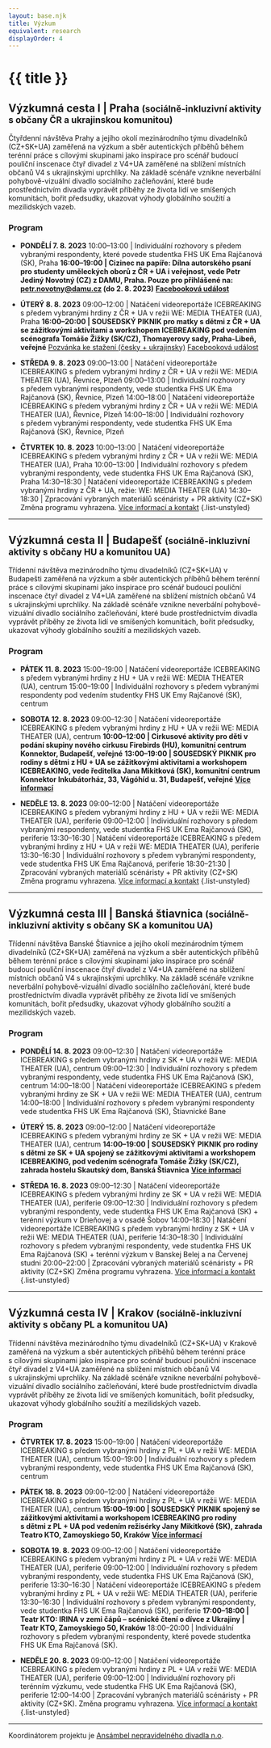 ```yaml
---
layout: base.njk
title: Výzkum
equivalent: research
displayOrder: 4
---
```


# {{ title }}

<article class="research-trip">

## Výzkumná cesta I | Praha <small>(sociálně-inkluzivní aktivity s občany ČR a ukrajinskou komunitou)</small>

Čtyřdenní návštěva Prahy a jejího okolí mezinárodního týmu divadelníků (CZ+SK+UA) zaměřená na výzkum a sběr autentických příběhů během terénní práce s cílovými skupinami jako inspirace pro scénář budoucí pouliční inscenace čtyř divadel z V4+UA zaměřené na sblížení místních občanů V4 s ukrajinskými uprchlíky. Na základě scénáře vznikne neverbální pohybově-vizuální divadlo sociálního začleňování, které bude prostřednictvím divadla vyprávět příběhy ze života lidí ve smíšených komunitách, bořit předsudky, ukazovat výhody globálního soužití a mezilidských vazeb.

### Program


- **PONDĚLÍ 7. 8. 2023**
<time>10:00–13:00</time> | Individuální rozhovory s předem vybranými respondenty, které povede studentka FHS
UK Ema Rajčanová (SK), Praha
**<time>16:00–19:00</time> | Cizinec na papíře: Dílna autorského psaní pro studenty uměleckých oborů z ČR + UA i veřejnost, vede Petr Jediný Novotný (CZ) z DAMU, Praha. Pouze pro přihlášené na:**
	**petr.novotny@damu.cz (do 2. 8. 2023)**
	**[Facebooková událost](https://www.facebook.com/events/311848634603518/)**

- **ÚTERÝ 8. 8. 2023**
<time>09:00–12:00</time> | Natáčení videoreportáže ICEBREAKING s předem vybranými hrdiny z ČR + UA v režii
WE: MEDIA THEATER (UA), Praha
**<time>16:00–20:00</time> | SOUSEDSKÝ PIKNIK pro matky s dětmi z ČR + UA se zážitkovými aktivitami a
workshopem ICEBREAKING pod vedením scénografa Tomáše Žižky (SK/CZ), Thomayerovy sady,
Praha-Libeň, veřejné**
[Pozvánka ke stažení (česky + ukrajinsky)](/files/Icebreaking-piknik-Praha-2023-cz-ua.pdf)
[Facebooková událost](https://www.facebook.com/events/690959142876244/)


- **STŘEDA 9. 8. 2023**
<time>09:00–13:00</time> | Natáčení videoreportáže ICEBREAKING s předem vybranými hrdiny z ČR + UA v režii
WE: MEDIA THEATER (UA), Řevnice, Plzeň
<time>09:00–13:00</time> | Individuální rozhovory s předem vybranými respondenty, vede studentka FHS UK Ema
Rajčanová (SK), Řevnice, Plzeň
<time>14:00–18:00</time> | Natáčení videoreportáže ICEBREAKING s předem vybranými hrdiny z ČR + UA v režii
WE: MEDIA THEATER (UA), Řevnice, Plzeň
<time>14:00–18:00</time> | Individuální rozhovory s předem vybranými respondenty, vede studentka FHS UK Ema
Rajčanová (SK), Řevnice, Plzeň


- **ČTVRTEK 10. 8. 2023**
<time>10:00–13:00</time> | Natáčení videoreportáže ICEBREAKING s předem vybranými hrdiny z ČR + UA v režii
WE: MEDIA THEATER (UA), Praha
<time>10:00–13:00</time> | Individuální rozhovory s předem vybranými respondenty, vede studentka FHS UK Ema
Rajčanová (SK), Praha
<time>14:30–18:30</time> | Natáčení videoreportáže ICEBREAKING s předem vybranými hrdiny z ČR + UA, režie:
WE: MEDIA THEATER (UA)
<time>14:30–18:30</time> | Zpracování vybraných materiálů scénáristy + PR aktivity (CZ+SK)
Změna programu vyhrazena.
[Více informací a kontakt](https://prostores.cz/icebreaking)
{.list-unstyled}
</article>

---

<article class="research-trip">

## Výzkumná cesta II | Budapešť <small>(sociálně-inkluzivní aktivity s občany HU a komunitou UA)</small>

Třídenní návštěva mezinárodního týmu divadelníků (CZ+SK+UA) v Budapešti zaměřená na výzkum a sběr autentických příběhů během terénní práce s cílovými skupinami jako inspirace pro scénář budoucí pouliční inscenace čtyř divadel z V4+UA zaměřené na sblížení místních občanů V4 s ukrajinskými uprchlíky. Na základě scénáře vznikne neverbální pohybově-vizuální divadlo sociálního začleňování, které bude prostřednictvím divadla vyprávět příběhy ze života lidí ve smíšených komunitách, bořit předsudky, ukazovat výhody globálního soužití a mezilidských vazeb.

### Program

- **PÁTEK 11. 8. 2023**
<time>15:00–19:00</time> | Natáčení videoreportáže ICEBREAKING s předem vybranými hrdiny z HU + UA v režii
WE: MEDIA THEATER (UA), centrum
<time>15:00–19:00</time> | Individuální rozhovory s předem vybranými respondenty pod vedením studentky FHS
UK Emy Rajčanové (SK), centrum

- **SOBOTA 12. 8. 2023**
<time>09:00–12:30</time> | Natáčení videoreportáže ICEBREAKING s předem vybranými hrdiny z HU + UA v režii
WE: MEDIA THEATER (UA), centrum
**<time>10:00–12:00</time> | Cirkusové aktivity pro děti v podání skupiny nového cirkusu Firebirds (HU),
komunitní centrum Konnektor, Budapešť, veřejné**
**<time>13:00–19:00</time> | SOUSEDSKÝ PIKNIK pro rodiny s dětmi z HU + UA se zážitkovými aktivitami a
workshopem ICEBREAKING, vede ředitelka Jana Mikitková (SK), komunitní centrum Konnektor
Inkubátorház, 33, Vágóhíd u. 31, Budapešť, veřejné**
**[Více informací](https://www.and-theatre.art/wp-content/uploads/2023/07/ICEBREAK_invitation_piknik_Budapest_SK.pdf)**

- **NEDĚLE 13. 8. 2023**
<time>09:00–12:00</time> | Natáčení videoreportáže ICEBREAKING s předem vybranými hrdiny z HU + UA v režii
WE: MEDIA THEATER (UA), periferie
<time>09:00–12:00</time> | Individuální rozhovory s předem vybranými respondenty, vede studentka FHS UK Ema
Rajčanová (SK), periferie
<time>13:30–16:30</time> | Natáčení videoreportáže ICEBREAKING s předem vybranými hrdiny z HU + UA v režii
WE: MEDIA THEATER (UA), periferie
<time>13:30–16:30</time> | Individuální rozhovory s předem vybranými respondenty, vede studentka FHS UK Ema
Rajčanová, periferie
<time>18:30–21:30</time> | Zpracování vybraných materiálů scénáristy + PR aktivity (CZ+SK)
Změna programu vyhrazena.
[Více informací a kontakt](https://firebirds.hu/show/icebreaking)
{.list-unstyled}
</article>

---

<article class="research-trip">

## Výzkumná cesta III | Banská štiavnica <small>(sociálně-inkluzivní aktivity s občany SK a komunitou UA)</small>

Třídenní návštěva Banské Štiavnice a jejího okolí mezinárodním týmem divadelníků (CZ+SK+UA) zaměřená na výzkum a sběr autentických příběhů během terénní práce s cílovými skupinami jako inspirace pro scénář budoucí pouliční inscenace čtyř divadel z V4+UA zaměřené na sblížení místních občanů V4 s ukrajinskými uprchlíky. Na základě scénáře vznikne neverbální pohybově-vizuální divadlo sociálního začleňování, které bude prostřednictvím divadla vyprávět příběhy ze života lidí ve smíšených komunitách, bořit předsudky, ukazovat výhody globálního soužití a mezilidských vazeb.

### Program

- **PONDĚLÍ 14. 8. 2023**
<time>09:00–12:30</time> | Natáčení videoreportáže ICEBREAKING s předem vybranými hrdiny z SK + UA v režii
WE: MEDIA THEATER (UA), centrum
<time>09:00–12:30</time> | Individuální rozhovory s předem vybranými respondenty, vede studentka FHS UK Ema
Rajčanová (SK), centrum
<time>14:00–18:00</time> | Natáčení videoreportáže ICEBREAKING s předem vybranými hrdiny ze SK + UA v režii
WE: MEDIA THEATER (UA), centrum
<time>14:00–18:00</time> | Individuální rozhovory s předem vybranými respondenty vede studentka FHS UK Ema
Rajčanová (SK), Štiavnické Bane

- **ÚTERÝ 15. 8. 2023**
<time>09:00–12:00</time> | Natáčení videoreportáže ICEBREAKING s předem vybranými hrdiny ze SK + UA v režii
WE: MEDIA THEATER (UA), centrum
**<time>14:00–19:00</time> | SOUSEDSKÝ PIKNIK pro rodiny s dětmi ze SK + UA spojený se zážitkovými aktivitami
a workshopem ICEBREAKING, pod vedením scénografa Tomáše Žižky (SK/CZ), zahrada hostelu
Skautský dom, Banská Štiavnica**
**[Více informací](https://www.and-theatre.art/wp-content/uploads/2023/07/ICEBREAK_invitation_piknik_BS_SK.pdf)**

- **STŘEDA 16. 8. 2023**
<time>09:00–12:30</time> | Natáčení videoreportáže ICEBREAKING s předem vybranými hrdiny ze SK + UA v režii
WE: MEDIA THEATER (UA), periferie
<time>09:00–12:30</time> | Individuální rozhovory s předem vybranými respondenty, vede studentka FHS UK Ema
Rajčanová (SK) + terénní výzkum v Drieňovej a v osadě Šobov
<time>14:00–18:30</time> | Natáčení videoreportáže ICEBREAKING s předem vybranými hrdiny z SK + UA v režii
WE: MEDIA THEATER (UA), periferie
<time>14:30–18:30</time> | Individuální rozhovory s předem vybranými respondenty, vede studentka FHS UK Ema
Rajčanová (SK) + terénní výzkum v Banskej Belej a na Červenej studni
<time>20:00–22:00</time> | Zpracování vybraných materiálů scénáristy + PR aktivity (CZ+SK)
Změna programu vyhrazena.
[Více informací a kontakt](https://www.and-theatre.art/icebreaking-sk/vyskum/)
{.list-unstyled}
</article>

---

<article class="research-trip">

## Výzkumná cesta IV | Krakov <small>(sociálně-inkluzivní aktivity s občany PL a komunitou UA)</small>

Třídenní návštěva mezinárodního týmu divadelníků (CZ+SK+UA) v Krakově zaměřená na výzkum a sběr autentických příběhů během terénní práce s cílovými skupinami jako inspirace pro scénář budoucí pouliční inscenace čtyř divadel z V4+UA zaměřené na sblížení místních občanů V4 s ukrajinskými uprchlíky. Na základě scénáře vznikne neverbální pohybově-vizuální divadlo sociálního začleňování, které bude prostřednictvím divadla vyprávět příběhy ze života lidí ve smíšených komunitách, bořit předsudky, ukazovat výhody globálního soužití a mezilidských vazeb.

### Program

- **ČTVRTEK 17. 8. 2023**
<time>15:00–19:00</time> | Natáčení videoreportáže ICEBREAKING s předem vybranými hrdiny z PL + UA v režii
WE: MEDIA THEATER (UA), centrum
<time>15:00–19:00</time> | Individuální rozhovory s předem vybranými respondenty, vede studentka FHS UK Ema
Rajčanová (SK), centrum

- **PÁTEK 18. 8. 2023**
<time>09:00–12:00</time> | Natáčení videoreportáže ICEBREAKING s předem vybranými hrdiny z PL + UA v režii
WE: MEDIA THEATER (UA), centrum
**<time>15:00–19:00</time> | SOUSEDSKÝ PIKNIK spojený se zážitkovými aktivitami a workshopem ICEBREAKING
pro rodiny s dětmi z PL + UA pod vedením režisérky Jany Mikitkové (SK), zahrada Teatro KTO,
Zamoyskiego 50, Kraków**
**[Více informací](https://www.and-theatre.art/wp-content/uploads/2023/07/ICEBREAK_invitation_piknik_Krakov_SK.pdf)**

- **SOBOTA 19. 8. 2023**
<time>09:00–12:00</time> | Natáčení videoreportáže ICEBREAKING s předem vybranými hrdiny z PL + UA v režii
WE: MEDIA THEATER (UA), periferie
<time>09:00–12:00</time> | Individuální rozhovory s předem vybranými respondenty, vede studentka FHS UK Ema
Rajčanová (SK), periferie
<time>13:30–16:30</time> | Natáčení videoreportáže ICEBREAKING s předem vybranými hrdiny z PL + UA v režii
WE: MEDIA THEATER (UA), periferie
<time>13:30–16:30</time> | Individuální rozhovory s předem vybranými respondenty, vede studentka FHS UK Ema
Rajčanová (SK), periferie
**<time>17:00–18:00</time> | Teatr KTO: IRINA v zemi čápů – scénické čtení o dívce z Ukrajiny | Teatr KTO,
Zamoyskiego 50, Kraków**
<time>18:00–20:00</time> | Individuální rozhovory s předem vybranými respondenty, které povede studentka FHS
UK Ema Rajčanová (SK).

- **NEDĚLE 20. 8. 2023**
<time>09:00–12:00</time> | Natáčení videoreportáže ICEBREAKING s předem vybranými hrdiny z PL + UA v režii
WE: MEDIA THEATER (UA), periferie
<time>09:00–12:00</time> | Individuální rozhovory při terénním výzkumu, vede studentka FHS UK Ema Rajčanová
(SK), periferie
<time>12:00–14:00</time> | Zpracování vybraných materiálů scénáristy + PR aktivity (CZ+SK).
Změna programu vyhrazena.
[Více informací a kontakt](https://teatrkto.pl/projekty/)
{.list-unstyled}
</article>

---

Koordinátorem projektu je [Ansámbel nepravidelného divadla n.o](https://www.and-theatre.art/icebreaking-sk/).